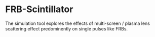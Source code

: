 # FRB-Scintillator
The simulation tool explores the effects of multi-screen / plasma lens scattering effect predominently on single pulses like FRBs.
